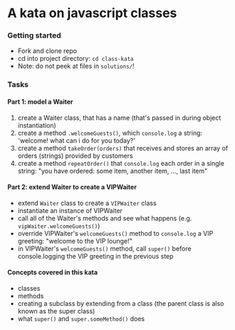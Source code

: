 # A kata on javascript classes

### Getting started
- Fork and clone repo
- cd into project directory: `cd class-kata`
- Note: do not peek at files in `solutions/`!

### Tasks

#### Part 1: model a Waiter

1. create a Waiter class, that has a name (that's passed in during object instantiation)
2. create a method `.welcomeGuests()`, which `console.log` a string: 'welcome! what can i do for you today?'
3. create a method `takeOrder(orders)` that receives and stores an array of orders (strings) provided by customers
4. create a method `repeatOrder()` that `console.log` each order in a single string: "you have ordered: some item, another item, ..., last item"


#### Part 2: extend Waiter to create a VIPWaiter

- extend `Waiter` class to create a `VIPWaiter` class
- instantiate an instance of VIPWaiter
- call all of the Waiter's methods and see what happens (e.g. `vipWaiter.welcomeGuests()`)
- override VIPWaiter's `welcomeGuests()` method to `console.log` a VIP greeting: "welcome to the VIP lounge!"
- in VIPWaiter's `welcomeGuests()` method, call `super()` before console.logging the VIP greeting in the previous step

#### Concepts covered in this kata
- classes
- methods
- creating a subclass by extending from a class (the parent class is also known as the super class)
- what `super()` and `super.someMethod()` does